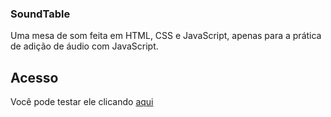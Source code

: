 ### SoundTable

Uma mesa de som feita em HTML, CSS e JavaScript, apenas para a prática de adição de áudio com JavaScript.

## Acesso
Você pode testar ele clicando [aqui](https://kauadev.xyz/SoundTable)
